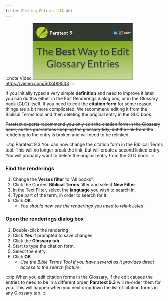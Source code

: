 ```yaml
---
title: Editing Entries (1A.4d)
---
```


:::note Video
[![ ](../../media/1A.4d.png)](https://vimeo.com/503489533)  
https://vimeo.com/503489533
:::

If you initially typed a very simple **definition** and need to improve it later, you can do this either in the Edit Renderings dialog box, or in the Glossary book (GLO) itself. If you need to edit the **citation form** for some reason, things are a bit more complicated. We recommend editing it from the Biblical Terms tool and then deleting the original entry in the GLO book.

~~Paratext experts recommend you only edit the citation form in the Glossary book, as this guarantees keeping the glossary tidy, but the link from the rendering to the entry is broken and will need to be relinked.~~

:::tip Paratext 9.3
You can now change the citation form in the Biblical Terms tool. This will no longer break the link, but will create a second linked entry. You will probably want to delete the original entry from the GLO book.
:::

### Find the renderings

1.   Change the **Verses filter** to “All books”.
1.   Click the Current **Biblical Terms** filter and select **New Filter**.
1.   In the Text Filter, select the **language** you wish to search in.
1.   Type part of the term, in order to search for it.
1.   Click **OK**.  
      -  *You should now see the renderings ~~you need to relink listed~~*.

### Open the renderings dialog box

1.   Double-click the rendering
1.   Click **Yes** if prompted to save changes.
1.   Click the **Glossary tab**.
1.   Start to type the citation form.
1.   Select the entry.
1.   Click **OK**.
     -  *Use the Bible Terms Tool if you have several as it provides direct access to the search feature.*
  
:::tip
When you edit citation forms in the Glossary, if the edit causes the entries to need to be in a different order, **Paratext 9.3** will re-order them for you. This will happen when you next dropdown the list of citation forms in any Glossary tab.
:::